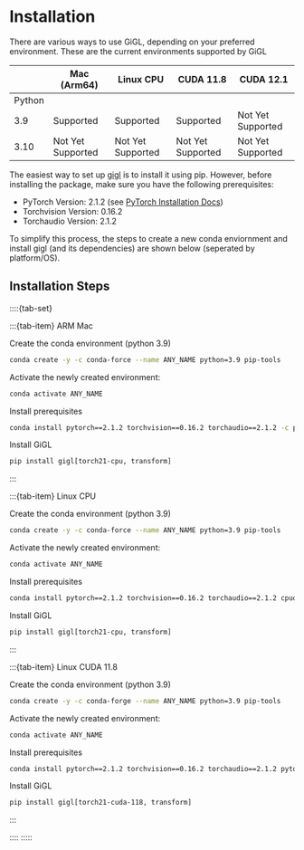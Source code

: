 # Installation

There are various ways to use GiGL, depending on your preferred environment. These are the current environments supported by GiGL

|         | Mac (Arm64)       | Linux CPU         | CUDA 11.8         | CUDA 12.1         |
|---------|-------------------|-------------------|-------------------|-------------------|
| Python  |                   |                   |                   |                   |
| 3.9     | Supported         | Supported         | Supported         | Not Yet Supported |
| 3.10    | Not Yet Supported | Not Yet Supported | Not Yet Supported | Not Yet Supported |

The easiest way to set up [gigl](https://pypi.org/project/gigl/) is to install it using pip. However, before installing the package, make sure you have the following prerequisites:

- PyTorch Version: 2.1.2 (see [PyTorch Installation Docs](https://pytorch.org/get-started/locally/))
- Torchvision Version: 0.16.2
- Torchaudio Version: 2.1.2

To simplify this process, the steps to create a new conda enviornment and install gigl (and its dependencies) are shown below (seperated by platform/OS). 

## Installation Steps

::::{tab-set}

:::{tab-item} ARM Mac 

Create the conda environment (python 3.9)
```bash
conda create -y -c conda-force --name ANY_NAME python=3.9 pip-tools
```

Activate the newly created environment:
```bash
conda activate ANY_NAME
```

Install prerequisites
```bash
conda install pytorch==2.1.2 torchvision==0.16.2 torchaudio==2.1.2 -c pytorch -y
```

Install GiGL
```bash
pip install gigl[torch21-cpu, transform]
```

:::

:::{tab-item} Linux CPU

Create the conda environment (python 3.9)
```bash
conda create -y -c conda-force --name ANY_NAME python=3.9 pip-tools
```

Activate the newly created environment:
```bash
conda activate ANY_NAME
```

Install prerequisites
```bash
conda install pytorch==2.1.2 torchvision==0.16.2 torchaudio==2.1.2 cpuonly -c pytorch -y
```

Install GiGL
```bash
pip install gigl[torch21-cpu, transform]
```

:::

:::{tab-item} Linux CUDA 11.8

Create the conda environment (python 3.9)
```bash
conda create -y -c conda-forge --name ANY_NAME python=3.9 pip-tools
```

Activate the newly created environment:
```bash
conda activate ANY_NAME
```

Install prerequisites
```bash
conda install pytorch==2.1.2 torchvision==0.16.2 torchaudio==2.1.2 pytorch-cuda=11.8 -c pytorch -c nvidia
```

Install GiGL
```bash
pip install gigl[torch21-cuda-118, transform]
```

:::

::::
:::::